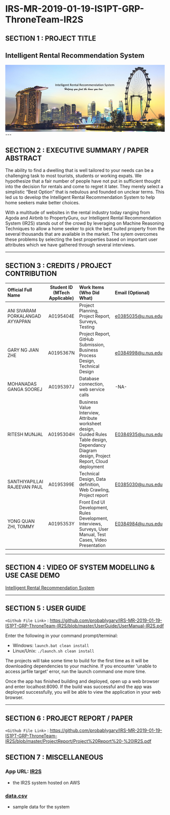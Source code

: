 # IRS-MR-2019-01-19-IS1PT-GRP-ThroneTeam-IR2S

## SECTION 1 : PROJECT TITLE
## Intelligent Rental Recommendation System
<img src="SystemCode/Picture1.png"
     style="float: left; margin-right: 0px;" />

<br>
---

## SECTION 2 : EXECUTIVE SUMMARY / PAPER ABSTRACT

The ability to find a dwelling that is well tailored to your needs can be a challenging task to most tourists, students or working expats. We hypothesize that a fair number of people have not put in sufficient thought into the decision for rentals and come to regret it later. They merely select  a simplistic “Best Option” that is nebulous and founded on unclear terms. This led us to develop the Intelligent Rental Recommendation System to help home seekers make better choices.

With a multitude of websites in the rental industry today ranging from Agoda and Airbnb to PropertyGuru, our Intelligent Rental Recommendation System (IR2S) stands out of the crowd by leveraging on Machine Reasoning Techniques to allow a home seeker to pick the best suited property from the several thousands that are available in the market. The sytem  overcomes these problems by selecting the best properties based on important user attributes which we have gathered through several interviews. 

---

## SECTION 3 : CREDITS / PROJECT CONTRIBUTION

| Official Full Name  | Student ID (MTech Applicable)  | Work Items (Who Did What) | Email (Optional) |
| :------------ |:---------------:| :-----| :-----|
| ANI SIVARAM PORKALANGAD AYYAPPAN | A0195404E | Project Planning, Project Report, Surveys, Testing | e0385035@u.nus.edu |
| GARY NG JIAN ZHE | A0195367N | Project Report, GitHub Submission, Business Process Design, Technical Design | e0384998@u.nus.edu |
| MOHANADAS GANGA SOOREJ | A0195397J | Database connection, web service calls | -NA- |
| RITESH MUNJAL | A0195304H | Business Value Interview, Attribute worksheet design, Guided Rules Table design, Dependancy Diagram design, Project Report, Cloud deployment | E0384935@u.nus.edu |
| SANTHIYAPILLAI RAJEEVAN PAUL | A0195399E | Technical Design, Data definition, Web Crawling, Project report | E0385030@u.nus.edu |
| YONG QUAN ZHI, TOMMY | A0195353Y | Front End UI Development, Rules Development, Interviews, Surveys, User Manual, Test Cases, Video Presentation | E0384984@u.nus.edu |

---

## SECTION 4 : VIDEO OF SYSTEM MODELLING & USE CASE DEMO

[Intelligent Rental Recommendation System](https://youtu.be/GkLPGwiTZSM)

---

## SECTION 5 : USER GUIDE

`<Github File Link>` : <https://github.com/probablygary/IRS-MR-2019-01-19-IS1PT-GRP-ThroneTeam-IR2S/blob/master/UserGuide/UserManual-IR2S.pdf>

Enter the following in your command prompt/terminal:
- Windows: 
    ```launch.bat clean install```
- Linux/Unix: 
    ```./launch.sh clean install```

The projects will take some time to build for the first time as it will be downloading dependencies to your machine.
If you encounter 'unable to access jarfile target' error, run the launch command one more time.

Once the app has finished building and deployed, open up a web browser and enter localhost:8090. If the build was successful and the app was deployed successfully, you will be able to view the application in your web browser.

---

## SECTION 6 : PROJECT REPORT / PAPER

`<Github File Link>` : <https://github.com/probablygary/IRS-MR-2019-01-19-IS1PT-GRP-ThroneTeam-IR2S/blob/master/ProjectReport/Project%20Report%20-%20IR2S.pdf>

## SECTION 7 : MISCELLANEOUS

### App URL: [IR2S](http://52.221.199.219:8090)
- the IR2S system hosted on AWS
### [data.csv](https://github.com/probablygary/IRS-MR-2019-01-19-IS1PT-GRP-ThroneTeam-IR2S/blob/master/Miscellaneous/data.csv)
- sample data for the system
